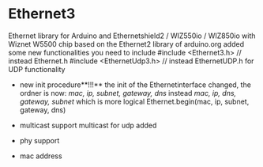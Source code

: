 # Ethernet3
Ethernet library for Arduino and Ethernetshield2 / WIZ550io / WIZ850io with Wiznet W5500 chip
based on the Ethernet2 library of arduino.org
added some new functionalities
you need to include
    #include <Ethernet3.h> // instead Ethernet.h
    #include <EthernetUdp3.h> // instead EthernetUDP.h for UDP functionality
- new init procedure**!!!**
the init of the Ethernetinterface changed, the ordner is now:
*mac, ip, subnet, gateway, dns* instead *mac, ip, dns, gateway, subnet*
which is more logical
    Ethernet.begin(mac, ip, subnet, gateway, dns)
- multicast support
multicast for udp added
- phy support

- mac address
